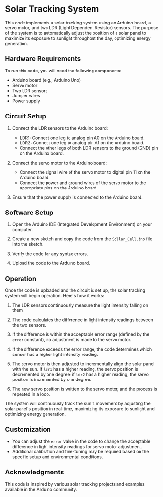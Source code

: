 # Solar Tracking System

This code implements a solar tracking system using an Arduino board, a servo motor, and two LDR (Light Dependent Resistor) sensors. The purpose of the system is to automatically adjust the position of a solar panel to maximize its exposure to sunlight throughout the day, optimizing energy generation.

## Hardware Requirements

To run this code, you will need the following components:

- Arduino board (e.g., Arduino Uno)
- Servo motor
- Two LDR sensors
- Jumper wires
- Power supply

## Circuit Setup

1. Connect the LDR sensors to the Arduino board:
   - LDR1: Connect one leg to analog pin A0 on the Arduino board.
   - LDR2: Connect one leg to analog pin A1 on the Arduino board.
   - Connect the other legs of both LDR sensors to the ground (GND) pin on the Arduino board.

2. Connect the servo motor to the Arduino board:
   - Connect the signal wire of the servo motor to digital pin 11 on the Arduino board.
   - Connect the power and ground wires of the servo motor to the appropriate pins on the Arduino board.

3. Ensure that the power supply is connected to the Arduino board.

## Software Setup

1. Open the Arduino IDE (Integrated Development Environment) on your computer.

2. Create a new sketch and copy the code from the `Sollar_Cell.ino` file into the sketch.

3. Verify the code for any syntax errors.

4. Upload the code to the Arduino board.

## Operation

Once the code is uploaded and the circuit is set up, the solar tracking system will begin operation. Here's how it works:

1. The LDR sensors continuously measure the light intensity falling on them.

2. The code calculates the difference in light intensity readings between the two sensors.

3. If the difference is within the acceptable error range (defined by the `error` constant), no adjustment is made to the servo motor.

4. If the difference exceeds the error range, the code determines which sensor has a higher light intensity reading.

5. The servo motor is then adjusted to incrementally align the solar panel with the sun. If `ldr1` has a higher reading, the servo position is decremented by one degree; if `ldr2` has a higher reading, the servo position is incremented by one degree.

6. The new servo position is written to the servo motor, and the process is repeated in a loop.

The system will continuously track the sun's movement by adjusting the solar panel's position in real-time, maximizing its exposure to sunlight and optimizing energy generation.

## Customization

- You can adjust the `error` value in the code to change the acceptable difference in light intensity readings for servo motor adjustment.
- Additional calibration and fine-tuning may be required based on the specific setup and environmental conditions.


## Acknowledgments

This code is inspired by various solar tracking projects and examples available in the Arduino community.
